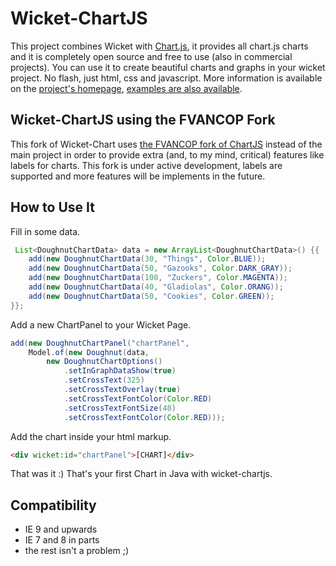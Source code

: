 Wicket-ChartJS
==============
This project combines Wicket with [Chart.js][0], it provides all chart.js charts and it is completely open source and 
free to use (also in commercial projects). You can use it to create beautiful charts and graphs in your wicket project.
No flash, just html, css and javascript. More information is available on the [project's homepage][1], [examples are also
available][2].

Wicket-ChartJS using the FVANCOP Fork
-------------------------------------

This fork of Wicket-Chart uses [the FVANCOP fork of ChartJS][3] instead of the main project in order to provide extra (and,
to my mind, critical) features like labels for charts. This fork is under active development, labels are supported
and more features will be implements in the future.

How to Use It
-------------

Fill in some data.

```java
 List<DoughnutChartData> data = new ArrayList<DoughnutChartData>() {{
    add(new DoughnutChartData(30, "Things", Color.BLUE));
    add(new DoughnutChartData(50, "Gazooks", Color.DARK_GRAY));
    add(new DoughnutChartData(100, "Zuckers", Color.MAGENTA));
    add(new DoughnutChartData(40, "Gladiolas", Color.ORANG));
    add(new DoughnutChartData(50, "Cookies", Color.GREEN));
}};
```

Add a new ChartPanel to your Wicket Page.

```java
add(new DoughnutChartPanel("chartPanel",
    Model.of(new Doughnut(data, 
        new DoughnutChartOptions()
            .setInGraphDataShow(true)
            .setCrossText(325)
            .setCrossTextOverlay(true)
            .setCrossTextFontColor(Color.RED)
            .setCrossTextFontSize(48)
            .setCrossTextFontColor(Color.RED)));
```

Add the chart inside your html markup.

```html
<div wicket:id="chartPanel">[CHART]</div>
```

That was it :) That's your first Chart in Java with wicket-chartjs.

Compatibility
-------------
* IE 9 and upwards</li>
* IE 7 and 8 in parts</li>
* the rest isn't a problem ;)


[0]: http://www.chartjs.org
[1]: http://pingunaut.com/wicket-chartjs
[2]: http://pingunaut.com/wicket-chartjs/examples
[3]: https://github.com/FVANCOP/ChartNew.js